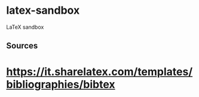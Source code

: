 # latex-sandbox
LaTeX sandbox 


## Sources
# https://it.sharelatex.com/templates/bibliographies/bibtex